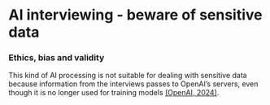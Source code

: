 # AI interviewing - beware of sensitive data

### Ethics, bias and validity

This kind of AI processing is not suitable for dealing with sensitive data because information from the interviews passes to OpenAI’s servers, even though it is no longer used for training models [(OpenAI, 2024)](https://www.zotero.org/google-docs/?EbXseZ).